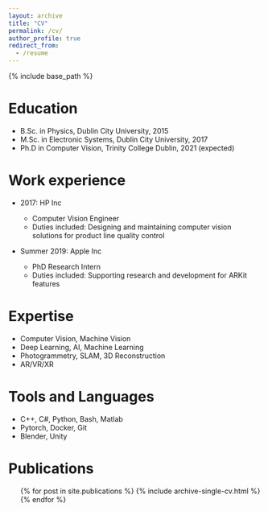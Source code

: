 ```yaml
---
layout: archive
title: "CV"
permalink: /cv/
author_profile: true
redirect_from:
  - /resume
---
```


{% include base_path %}

Education
======
* B.Sc. in Physics, Dublin City University, 2015
* M.Sc. in Electronic Systems, Dublin City University, 2017
* Ph.D in Computer Vision, Trinity College Dublin, 2021 (expected)

Work experience
======
* 2017: HP Inc 
  * Computer Vision Engineer
  * Duties included: Designing and maintaining computer vision solutions for product line quality control

* Summer 2019: Apple Inc 
  * PhD Research Intern
  * Duties included: Supporting research and development for ARKit features
  
Expertise
======
* Computer Vision, Machine Vision
* Deep Learning, AI, Machine Learning
* Photogrammetry, SLAM, 3D Reconstruction
* AR/VR/XR
  
Tools and Languages
======
* C++, C#, Python, Bash, Matlab
* Pytorch, Docker, Git
* Blender, Unity

Publications
======
  <ul>{% for post in site.publications %}
    {% include archive-single-cv.html %}
  {% endfor %}</ul>
  
